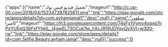 
{"apps":[{"name":"تحميل فيديو فيس بوك","imageurl":"http://c.up-00.com/2018/04/152347287825611.png","link":"https://play.google.com/store/apps/details?id=com.ayhamjamal1","desc":null},{"name":"سيلفي كاميرا","imageurl":"https://lh3.googleusercontent.com/74sFx1Vymy4sqxg7nPxYUEpQ3bFsfYhktL_l4gwEL73OCuk1tq_hXcJ919UDYqvQvXVI=w300-rw","link":"https://play.google.com/store/apps/details?id=com.Selfie.Beauty.ayham.jamal","desc":null}],"success":1}


